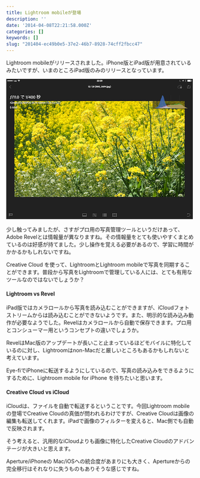 ```yaml
---
title: Lightroom mobileが登場
description: ''
date: '2014-04-08T22:21:58.000Z'
categories: []
keywords: []
slug: "201404-ec49b0e5-37e2-46b7-8928-74cff2fbcc47"
---
```

Lightroom mobileがリリースされました。iPhone版とiPad版が用意されているみたいですが、いまのところiPad版のみのリリースとなっています。

![](0__nnUD1__xsVvzIZXkq.PNG)

少し触ってみましたが、さすがプロ用の写真管理ツールというだけあって、Adobe Revelとは情報量が異なりますね。その情報量をとても使いやすくまとめているのは好感が持てました。少し操作を覚える必要があるので、学習に時間がかかるかもしれないですね。

Creative Cloud を使って、LightroomとLightroom mobileで写真を同期することができます。普段から写真をLightroomで管理している人には、とても有用なツールなのではないでしょうか？

#### Lightroom vs Revel

iPad版ではカメラロールから写真を読み込むことができますが、iCloudフォトストリームからは読み込むことができないようです。また、明示的な読み込み動作が必要なようでした。Revelはカメラロールから自動で保存できます。プロ用とコンシューマー用というコンセプトの違いでしょうか。

RevelはMac版のアップデートが長いこと止まっているほどモバイルに特化しているのに対し、Lightroomはnon-Macだと厳しいところもあるかもしれないと考えています。

Eye-fiでiPhoneに転送するようにしているので、写真の読み込みをできるようにするために、Lightroom mobile for iPhone を待ちたいと思います。

#### Creative Cloud vs iCloud

iCloudは、ファイルを自動で転送するということです。今回Lightroom mobileの登場でCreative Cloudの真価が問われるわけですが、Creative Cloudは画像の編集も転送してくれます。iPadで画像のフィルターを変えると、Mac側でも自動で反映されます。

そう考えると、汎用的なiCloudよりも画像に特化したCreative Cloudのアドバンテージが大きいと思えます。

Aperture/iPhoneの Mac/iOSへの統合度があまりにも大きく、Apertureからの完全移行はそれなりに失うものもありそうな感じですね。